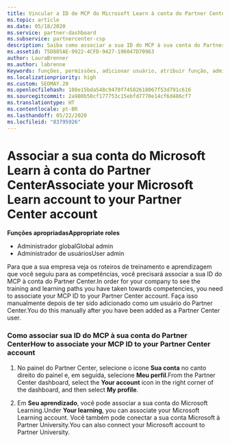 ```yaml
---
title: Vincular a ID de MCP do Microsoft Learn à conta do Partner Center
ms.topic: article
ms.date: 05/18/2020
ms.service: partner-dashboard
ms.subservice: partnercenter-csp
description: Saiba como associar a sua ID do MCP à sua conta do Partner Center para que a sua empresa possa ver os roteiros de treinamento e de aprendizagem que você seguiu para as competências.
ms.assetid: 75D805AE-9922-4CFD-9427-196047D70963
author: LauraBrenner
ms.author: labrenne
Keywords: funções, permissões, adicionar usuário, atribuir função, administrador, agente, ID de MCP, Microsoft Learn
ms.localizationpriority: high
ms.custom: SEOMAY.20
ms.openlocfilehash: 108e15bda548c9470f74582618067f53d791c616
ms.sourcegitcommit: 2a980b50cf177753c15ebfd7770e14cf6d486cf7
ms.translationtype: HT
ms.contentlocale: pt-BR
ms.lasthandoff: 05/22/2020
ms.locfileid: "83795926"
---
```

# <a name="associate-your-microsoft-learn-account-to-your-partner-center-account"></a><span data-ttu-id="3bc07-104">Associar a sua conta do Microsoft Learn à conta do Partner Center</span><span class="sxs-lookup"><span data-stu-id="3bc07-104">Associate your Microsoft Learn account to your Partner Center account</span></span>

<span data-ttu-id="3bc07-105">**Funções apropriadas**</span><span class="sxs-lookup"><span data-stu-id="3bc07-105">**Appropriate roles**</span></span>

- <span data-ttu-id="3bc07-106">Administrador global</span><span class="sxs-lookup"><span data-stu-id="3bc07-106">Global admin</span></span>
- <span data-ttu-id="3bc07-107">Administrador de usuários</span><span class="sxs-lookup"><span data-stu-id="3bc07-107">User admin</span></span>

<span data-ttu-id="3bc07-108">Para que a sua empresa veja os roteiros de treinamento e aprendizagem que você seguiu para as competências, você precisará associar a sua ID do MCP à conta do Partner Center.</span><span class="sxs-lookup"><span data-stu-id="3bc07-108">In order for your company to see the training and learning paths you have taken towards competencies, you need to associate your MCP ID to your Partner Center account.</span></span> <span data-ttu-id="3bc07-109">Faça isso manualmente depois de ter sido adicionado como um usuário do Partner Center.</span><span class="sxs-lookup"><span data-stu-id="3bc07-109">You do this manually after you have been added as a Partner Center user.</span></span>

### <a name="how-to-associate-your-mcp-id-to-your-partner-center-account"></a><span data-ttu-id="3bc07-110">Como associar sua ID do MCP à sua conta do Partner Center</span><span class="sxs-lookup"><span data-stu-id="3bc07-110">How to associate your MCP ID to your Partner Center account</span></span>

1. <span data-ttu-id="3bc07-111">No painel do Partner Center, selecione o ícone **Sua conta** no canto direito do painel e, em seguida, selecione **Meu perfil**.</span><span class="sxs-lookup"><span data-stu-id="3bc07-111">From the Partner Center dashboard, select the **Your account** icon in the right corner of the dashboard, and then select **My profile**.</span></span>

2. <span data-ttu-id="3bc07-112">Em **Seu aprendizado**, você pode associar a sua conta do Microsoft Learning.</span><span class="sxs-lookup"><span data-stu-id="3bc07-112">Under **Your learning**, you can associate your Microsoft Learning account.</span></span> <span data-ttu-id="3bc07-113">Você também pode conectar a sua conta Microsoft à Partner University.</span><span class="sxs-lookup"><span data-stu-id="3bc07-113">You can also connect your Microsoft account to Partner University.</span></span>

